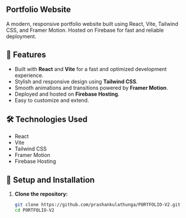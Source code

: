 ## Portfolio Website

A modern, responsive portfolio website built using React, Vite, Tailwind CSS, and Framer Motion. Hosted on Firebase for fast and reliable deployment.

## 🚀 Features

- Built with **React** and **Vite** for a fast and optimized development experience.
- Stylish and responsive design using **Tailwind CSS**.
- Smooth animations and transitions powered by **Framer Motion**.
- Deployed and hosted on **Firebase Hosting**.
- Easy to customize and extend.

## 🛠️ Technologies Used

- React
- Vite
- Tailwind CSS
- Framer Motion
- Firebase Hosting

## 🔧 Setup and Installation

1. **Clone the repository:**

   ```bash
   git clone https://github.com/prashankulathunga/PORTFOLIO-V2.git
   cd PORTFOLIO-V2
